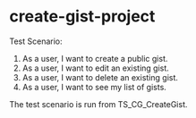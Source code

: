 # create-gist-project

Test Scenario:
1. As a user, I want to create a public gist.
2. As a user, I want to edit an existing gist.
3. As a user, I want to delete an existing gist.
4. As a user, I want to see my list of gists.


The test scenario is run from TS_CG_CreateGist.
